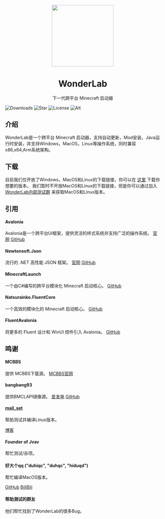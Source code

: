 <p align="center">
<img Height="200" Width="200" src="https://s1.ax1x.com/2023/01/20/pS8XCzn.png"/>
</p>

<div align="center">

# WonderLab

下一代跨平台 Minecraft 启动器

</div>

![Downloads](https://img.shields.io/github/downloads/Blessing-Studio/WonderLab/total?logo=github&label=%E4%B8%8B%E8%BD%BD%E9%87%8F&style=for-the-badge&color=44cc11)
![Star](https://img.shields.io/github/stars/Blessing-Studio/WonderLab?logo=github&label=Star&style=for-the-badge)
![License](https://img.shields.io/github/license/Blessing-Studio/WonderLab?logo=github&label=开源协议&style=for-the-badge&color=ff7a35)
![Alt](https://repobeats.axiom.co/api/embed/cc935f853d439a32eda4eca113063598a914889a.svg "Repobeats analytics image")

## 介绍

WonderLab是一个跨平台 Minecraft 启动器，支持自动更新，Mod安装，Java运行时安装，并支持Windows，MacOS，Linux等操作系统，同时兼容x86,x64,Arm系统架构。

## 下载

目前我们仅开放了Windows，MacOS和Linux的下载链接，你可以在 [这里](https://github.com/Blessing-Studio/WonderLab/releases) 下载你想要的版本。
我们暂时不开放MacOS和Linux的下载链接，但是你可以通过加入 [WonderLab内部测试群](https://jq.qq.com/?_wv=1027&k=kU7khFu6) 来获取MacOS和Linux版本。

## 引用

#### Avalonia

Avalonia是一个跨平台UI框架，提供灵活的样式系统并支持广泛的操作系统。
[官网](https://www.avaloniaui.net/)
[GitHub](https://github.com/AvaloniaUI/Avalonia)

#### Newtonsoft.Json

流行的 .NET 高性能 JSON 框架。
[官网](https://www.newtonsoft.com/json)
[GitHub](https://github.com/JamesNK/Newtonsoft.Json)

#### MinecraftLaunch

一个由C#编写的跨平台模块化 Minecraft 启动核心。
[GitHub](https://github.com/Blessing-Studio/MinecraftLaunch)

#### Natsurainko.FluentCore

一个高效的模块化的 Minecraft 启动核心。
[GitHub](https://github.com/Xcube-Studio/Natsurainko.FluentCore)

#### FluentAvalonia

将更多的 Fluent 设计和 WinUI 控件引入 Avalonia。
[GitHub](https://github.com/amwx/FluentAvalonia)

## 鸣谢

#### MCBBS

提供 MCBBS下载源。
[MCBBS官网](https://www.mcbbs.net/)

#### bangbang93

提供BMCLAPI镜像源。
[爱发电](https://afdian.net/a/bangbang93)
[GitHub](https://github.com/bangbang93)

#### [mail_set](https://mailset.top)

帮助测试并编译Linux版本。

[博客](https://mailset.top)

#### Founder of Jvav

帮忙测试/杂项。

#### 好大个qq ("duhiqc", "duhqc", "hiduqd")

帮忙编译MacOS版本。

[GitHub](https://github.com/duhiqc)
[BiliBili](https://space.bilibili.com/1934472678?spm_id_from=333.1007.0.0)

#### 帮助测试的群友

他们帮忙找到了WonderLab的很多Bug。
